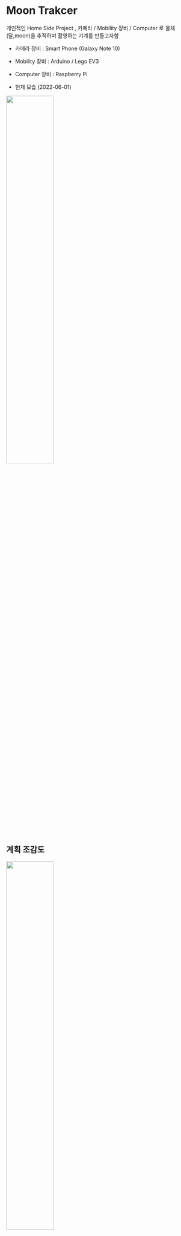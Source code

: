 


# Moon Trakcer

개인적인 Home Side Project , 카메라 / Mobility 장비 / Computer 로 물체(달,moon)을 추적하며 촬영하는 기계를 만들고자함 

* 카메라 장비 : Smart Phone (Galaxy Note 10)
* Mobility 장비 : Arduino / Lego EV3
* Computer 장비 : Raspberry Pi

* 현재 모습 (2022-06-01)
<img width="50%" height="50%" src="[https://user-images.githubusercontent.com/23700286/155877486-7156031f-f663-4443-8772-0c189dd28be4.png](https://user-images.githubusercontent.com/23700286/172329193-bc5e28d6-85bd-4693-bde2-5ffb8543c4e7.jpg)"/>



## 계획 조감도 

<img width="50%" height="50%" src="https://user-images.githubusercontent.com/23700286/155877486-7156031f-f663-4443-8772-0c189dd28be4.png"/>

## 계획 

단계별 계획 

1. 간단한 물체 (파란 병뚜껑)을 추적하는 기능까지 완성 (추적 및 동심원의 위치를 기록)
2. Drop Box로 1분당 추적 이미지와 동심원 위치를 전송하는 기능 완성
3. 추적 물체를 보름달로 바꾸고 달의 중심 위치를 추적 
4. 쌓인 보름달 이미지를 전처리를 통해 가려진 달이미지를 생성 (반달,초승달등을 생성)
5. 생성된 이미지로 ML로 달 추적 




## 2022 1월


### 1-1 단계 : Camera의 이미지를 Computer에 연결 

* Smart Phone Camera를 이용 IP WebCam app를 중계하여 Computer에서 Video Image 수신 환경 설정 (IP주소)
  --> Opencv와 IP WebCam APP 이용 
* Opencv에서 물체 (HSV로 특징을 mask) 특정 , 특정된 물체의 ROI 설정 및 중심위치 확인 , 현재는 HSV기준으로 물체 추적 (-> 추후에 ML)



### 1-2 단계 : Computer에서 물체 추적 위치 파악 , Lege EV3에 명령 송신

<img width="50%" height="50%" src="https://user-images.githubusercontent.com/23700286/155877178-c437f57e-0741-4931-83ef-c99b18bc0b24.gif"/>


<img width="50%" height="50%" src="https://user-images.githubusercontent.com/23700286/156370209-76f91226-2429-412a-873e-334f7d359c83.gif"/>




### 1-3 단계 : Lego 완성 (일단 , 좌우움직임만 가능)


일단 좌우 움직임으로 물체 추적을 통신으로 움직이게 만들었음 이후 상하로 움직이는 Lego 모빌리티도 추가 예정 


<img width="50%" height="50%" src="https://user-images.githubusercontent.com/23700286/156370126-052ec0a7-a607-4a32-8faa-85f72c7ba4c5.jpg"/>







### 1-4 단계 : DropBox로 Image 전송


더 정확한 추적을 하기위해 추적된 물체의 이미지를 모아서 10초마다 이미지를 Drop Box로 저장 


<img width="50%" height="50%" src="https://user-images.githubusercontent.com/23700286/156368637-f4238e7a-d293-445b-be45-0e81e42e6133.PNG"/>



## 2022년 5월

1. Code 수정 : 각단계 Class 화 
2. Lego 완성 : 상하좌우 움직임 

### 결과 

<img width="50%" height="50%" src="https://user-images.githubusercontent.com/23700286/168474425-89c763fe-0736-401a-ae2d-c4dfd3632dae.gif"/>


<img width="50%" height="50%" src="https://user-images.githubusercontent.com/23700286/168474750-73f29091-af79-4191-85ee-418f2c382e18.gif"/>


<img width="50%" height="50%" src="https://user-images.githubusercontent.com/23700286/168476389-44a21a69-83e8-43ec-bfa8-a2f209c46747.gif"/>










